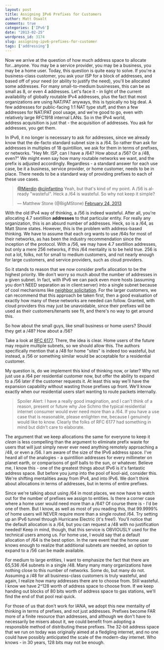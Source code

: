 ```yaml
---
layout: post
title: Assigning IPv6 Prefixes for Customers
author: Matt Oswalt
comments: true
categories: ['IPv6']
date: "2013-02-25"
wordpress_id: 3174
slug: assigning-ipv6-prefixes-for-customer
tags: ['addressing']
---
```



Now we arrive at the question of how much address space to allocate for...anyone. You may be a service provider, you may be a business, you may be a home user. Today, this question is quite easy to solve. If you're a business-class customer, you ask your ISP for a block of addresses, and based off of your need (or ability to justify the need), you'll be allocated some addresses. For many small-to-medium businesses, this can be as small as 8, or even 4 addresses. Let's face it - in light of the current availability of globally routable IPv4 addresses, plus the fact that most organizations are using NAT/PAT anyways, this is typically no big deal. A few addresses for public-facing 1:1 NAT type stuff, and then a few addresses for NAT/PAT pool usage, and we're good to go, even with relatively large RFC1918 internal LANs. So in the IPv4 world, address acquisition is just that - the acquisition of addresses. You ask for addresses, you get them.

In IPv6, it no longer is necessary to ask for addresses, since we already know that the de-facto standard subnet size is a /64. So rather than ask for addresses in multiples of 18 quintillion, we ask for them in terms of prefixes, or networks. "Hey Mr. ISP, can I have a /64? How about a /56? Or a /48, even?" We might even say how many routable networks we want, and the prefix is adjusted accordingly. Regardless - a standard answer for each use case, be it a business, service provider, or home customer, needs to be in place. There needs to be a standard way of providing prefixes to each of these use cases.

<blockquote class="twitter-tweet" lang="en"><p lang="en" dir="ltr"><a href="https://twitter.com/Mierdin">@Mierdin</a> <a href="https://twitter.com/cjinfantino">@cjinfantino</a> Yeah, but that&#39;s kind of my point. A /56 is already &quot;wasteful&quot;. Heck a /64 is wasteful. So why not keep it simple?</p>&mdash; Matthew Stone (@BigMStone) <a href="https://twitter.com/BigMStone/status/305776712220803072">February 24, 2013</a></blockquote>
<script async src="//platform.twitter.com/widgets.js" charset="utf-8"></script>

With the old IPv4 way of thinking, a /56 is indeed wasteful. After all, you're allocating 4.7 sextillion **addresses** to that particular entity. For really any organization, this is an absurd number of addresses. Heck, so is a /64, as Matt Stone states. However, this is the problem with address-based thinking. We have to assume that each org wants to use /64s for most of their networks, as has been the industry recommendation since the inception of the protocol. With a /56, we may have 4.7 sextillion addresses, but only a mere 256 networks, if this /64 mentality is to be held true. 256 is not a lot, folks, not for small to medium customers, and not nearly enough for large customers, and service providers, such as cloud providers.

So it stands to reason that we now consider prefix allocation to be the highest priority. We don't worry so much about the number of addresses in a given subnet. In fact, with IPv6 we can pack even more hosts (assuming you don't NEED separation as in client:server) into a single subnet because of cool mechanisms like [neighbor solicitation](https://oswalt.dev/2011/10/neighbor-solicitation-ipv6s-replacement-for-arp/). For the larger customers, we can recommend that this approach be taken first, then a good evaluation of exactly how many of these networks are needed can follow. Granted, with cloud providers this may just be unavoidable, since their prefixes will be used as their customers/tenants see fit, and there's no way to get around this.

So how about the small guys, like small business or home users? Should they get a /48? How about a /56?

Take a look at [RFC 6177](http://tools.ietf.org/html/rfc6177). There, the idea is clear. Home users of the future may require multiple subnets, so we should allow this. The authors specifically mention that a /48 for home "sites" is indeed too wasteful, but instead, a /56 or something similar would be acceptable for a residential customer.

My question is, do we implement this kind of thinking now, or later? Why not just use a /64 per residential customer now, but offer the ability to expand to a /56 later if the customer requests it. At least this way we'll have the expansion capability without wasting those prefixes up front. We'll know exactly when our residential users start wanting to route packets internally.

> Spoiler Alert: I have a really good imagination, and I can't think of a reason, present or future why Joe Schmo the typical residential internet consumer would ever need more than a /64. If you have a use case that is reasonable, please enlighten me, because I genuinely would like to know. Clearly the folks of RFC 6177 had something in mind but didn't care to elaborate.

The argument that we keep allocations the same for everyone to keep it *clean* is less compelling than the argument to eliminate prefix waste for users that will just simply never ever need anything remotely approaching a /48, or even a /56. I am aware of the size of the IPv6 address space. I've heard all of the analogies - a quintillion addresses for every millimeter on planet earth, or comparisons of golf balls to the sun, or whatever. Believe me, I know this - one of the greatest things about IPv6 is it's fantastic address space. But before you jump into the pool of kool-aid, consider this. We're shifting mentalities away from IPv4, and into IPv6. We don't think about allocations in terms of addresses, but in terms of entire prefixes.

Since we're talking about using /64 in most places, we now have to watch out for the number of prefixes we assign to entities. Is there a corner case where a home user would need more than a /64? Of course there is - I'd be one of them. But I know, as well as most of you reading this, that 99.9999% of home users will NEVER require more than a single routed /64. Try setting up an IPv6 tunnel through Hurricane Electric (it's free!). You'll notice that the default allocation is a /64, but you can request a /48 with no justification needed! Keep in mind, though, that this service is OBVIOUSLY used for the technical users among us. For home use, I would say that a default allocation of /64 is the best option. In the rare event that the home user knows enough to realize that additional subnets are needed, an option to expand to a /56 can be made available.

For medium to large entities, I want to emphasize the fact that there are 65,536 /64 subnets in a single /48. Many many many organizations have nothing close to this number of networks. Some do, but many do not. Assuming a /48 for all business-class customers is truly wasteful, and again, I realize how many addresses there are to choose from. Still wasteful. I know we have 2^128 worth of address space to choose from. If we keep handing out blocks of 80 bits worth of address space to gas stations, we'll find the end of that pool real quick.

For those of us that don't work for IANA, we adopt this new mentality of thinking in terms of prefixes, and not just addresses. Prefixes become FAR more of a finite resource than addresses, and although we don't have to necessarily be misers about it, we could benefit from adopting a responsible method of distributing these prefixes. The 32-bit address space that we run on today was originally aimed at a fledgling internet, and no one could have possibly anticipated the scale of the modern-day internet. Who knows - in 30 years, 128 bits may not be enough.
